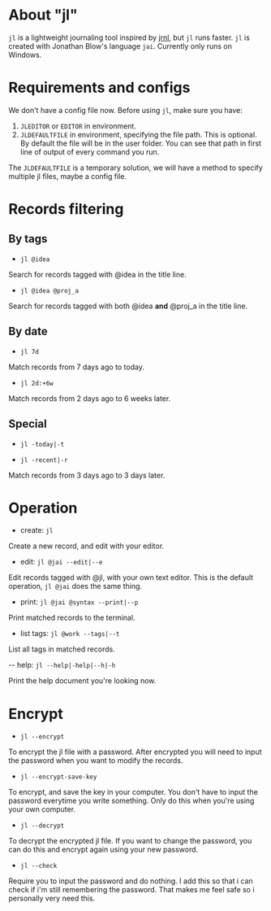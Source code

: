# About "jl"
`jl` is a lightweight journaling tool inspired by 
[jrnl](https://jrnl.sh/en/stable/), but `jl` runs faster. `jl` is 
created with Jonathan Blow's language `jai`. Currently only runs on 
Windows.

# Requirements and configs
We don't have a config file now. Before using `jl`, make sure you have:
1. `JLEDITOR` or `EDITOR` in environment.
2. `JLDEFAULTFILE` in environment, specifying the file path. This is 
optional. By default the file will be in the user folder. You can see 
that path in first line of output of every command you run.

The `JLDEFAULTFILE` is a temporary solution, we will have a method to 
specify multiple jl files, maybe a config file.

# Records filtering
## By tags
- `jl @idea`

Search for records tagged with @idea in the title line.

- `jl @idea @proj_a`

Search for records tagged with both @idea **and** @proj_a in the title line.

## By date
- `jl 7d`

Match records from 7 days ago to today.

- `jl 2d:+6w`

Match records from 2 days ago to 6 weeks later.

## Special
- `jl -today|-t`

- `jl -recent|-r`

Match records from 3 days ago to 3 days later.

# Operation
- create: `jl`

Create a new record, and edit with your editor.

- edit: `jl @jai --edit|--e`

Edit records tagged with @jl, with your own text editor. This is the 
default operation, `jl @jai` does the same thing.

- print: `jl @jai @syntax --print|--p`

Print matched records to the terminal.

- list tags: `jl @work --tags|--t`

List all tags in matched records.

-- help: `jl --help|-help|--h|-h`

Print the help document you're looking now.

# Encrypt
- `jl --encrypt`

To encrypt the jl file with a password. After encrypted you will need to 
input the password when you want to modify the records.

- `jl --encrypt-save-key`

To encrypt, and save the key in your computer. You don't have to input 
the password everytime you write something. Only do this when you're 
using your own computer.

- `jl --decrypt`

To decrypt the encrypted jl file. If you want to change the password, you 
can do this and encrypt again using your new password.

- `jl --check`

Require you to input the password and do nothing. I add this so that i can
check if i'm still remembering the password. That makes me feel safe so i 
personally very need this.
